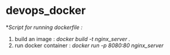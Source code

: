 # devops_docker
 **Script for running dockerfile :*
 1) build an image : _docker build -t nginx_server ._
 2) run docker container : _docker run -p 8080:80 nginx_server_
  
